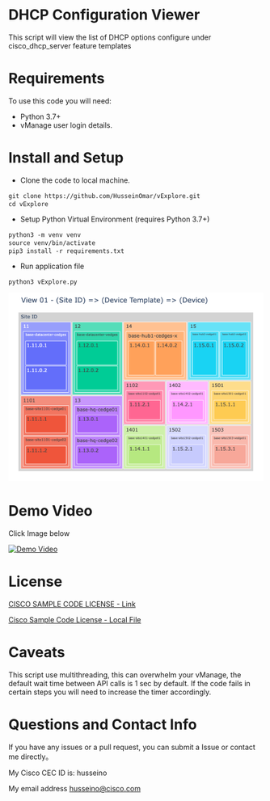 # DHCP Configuration Viewer

This script will view the list of DHCP options configure under cisco_dhcp_server feature templates

# Requirements

To use this code you will need:

- Python 3.7+
- vManage user login details.

# Install and Setup

- Clone the code to local machine.

```
git clone https://github.com/HusseinOmar/vExplore.git
cd vExplore
```

- Setup Python Virtual Environment (requires Python 3.7+)

```
python3 -m venv venv
source venv/bin/activate
pip3 install -r requirements.txt
```

- Run application file

```
python3 vExplore.py
```

![image](https://github.com/HusseinOmar/vExplore/blob/main/newplot.png)

# Demo Video

Click Image below

[![Demo Video](https://img.youtube.com/vi/_H3xIVxV-rQ/0.jpg)](https://www.youtube.com/watch?v=_H3xIVxV-rQ)

# License

[CISCO SAMPLE CODE LICENSE - Link](https://developer.cisco.com/docs/licenses)

[Cisco Sample Code License - Local File](LICENSE)

# Caveats

This script use multithreading, this can overwhelm your vManage, the default wait time between API calls is 1 sec by default. If the code fails in certain steps you will need to increase the timer accordingly.

# Questions and Contact Info

If you have any issues or a pull request, you can submit a Issue or contact me directly。

My Cisco CEC ID is: husseino

My email address husseino@cisco.com
